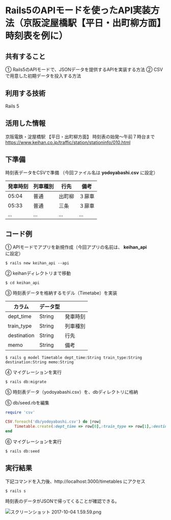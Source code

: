 # Rails5のAPIモードを使ったAPI実装方法（京阪淀屋橋駅【平日・出町柳方面】時刻表を例に）

## 共有すること
① Rails5のAPIモードで、JSONデータを提供するAPIを実装する方法
② CSVで用意した初期データを投入する方法


## 利用する技術
Rails 5

## 活用した情報
京阪電鉄・淀屋橋駅 【平日・出町柳方面】 時刻表の始発〜午前７時台まで
https://www.keihan.co.jp/traffic/station/stationinfo/010.html

## 下準備
時刻表データをCSVで準備
（今回ファイル名は **yodoyabashi.csv** に設定）

|発車時刻|列車種別|行先|備考|
|-------|------------------|------------------|------------------|
|05:04|普通|出町柳|３扉車|
|05:33|普通|三条|３扉車|
|...|...|...|...|


## コード例

① APIモードでアプリを新規作成（今回アプリの名前は、 **keihan_api** に設定）

```command:command
$ rails new keihan_api --api
```

② keihanディレクトリまで移動

```command:command
$ cd keihan_api
```

③ 時刻表データを格納するモデル（Timetabe）を実装

|カラム|データ型||
|-------|------------------|------------------|
|dept_time|String|発車時刻|
|train_type|String|列車種別|
|destination|String|行先|
|memo|String|備考|

```command:command
$ rails g model Timetable dept_time:String train_type:String destination:String memo:String
```

④ マイグレーションを実行

```command:command
$ rails db:migrate
```

⑤ 時刻表データ（yodoyabashi.csv）を、dbディレクトリに格納

⑤ db/seed.rbを編集

```ruby:db/seeds.rb
require 'csv'

CSV.foreach('db/yodoyabashi.csv') do |row|
    Timetable.create(:dept_time => row[0],:train_type => row[1],:destination => row[2],:memo => row[3])
end
```

⑥ マイグレーションを実行

```command:command
$ rails db:seed
```

## 実行結果

下記コマンドを入力後、http://localhost:3000/timetables にアクセス

```command:command
$ rails s
```

時刻表のデータがJSONで帰ってくることが確認できる。

![スクリーンショット 2017-10-04 1.59.59.png](https://qiita-image-store.s3.amazonaws.com/0/199441/2f60be67-7e3e-c1c3-9e8a-8c2164287d07.png)
